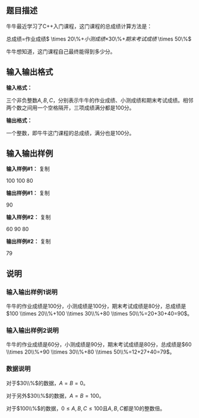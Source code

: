 题目描述
----

牛牛最近学习了C++入门课程，这门课程的总成绩计算方法是：

总成绩=作业成绩$ \\times 20\\%+$小测成绩$×30\\%+$期末考试成绩$ \\times 50\\%$

牛牛想知道，这门课程自己最终能得到多少分。

输入输出格式
------

**输入格式：**  

三个非负整数$A,B,C$，分别表示牛牛的作业成绩、小测成绩和期末考试成绩。相邻两个数之间用一个空格隔开，三项成绩满分都是$100$分。

**输出格式：**  

一个整数，即牛牛这门课程的总成绩，满分也是$100$分。

输入输出样例
------

**输入样例#1：** 复制

100 100 80 

**输出样例#1：** 复制

90

**输入样例#2：** 复制

60 90 80 

**输出样例#2：** 复制

79

说明
--

### 输入输出样例1说明

牛牛的作业成绩是$100$分，小测成绩是$100$分，期末考试成绩是$80$分，总成绩是$100 \\times 20\\%+100 \\times 30\\%+80 \\times 50\\%=20+30+40=90$。

### 输入输出样例2说明

牛牛的作业成绩是$60$分，小测成绩是$90$分，期末考试成绩是$80$分，总成绩是$60 \\times 20\\%+90 \\times 30\\%+80 \\times 50\\%=12+27+40=79$。

### 数据说明

对于$30\\%$的数据，$A=B=0$。

对于另外$30\\%$的数据，$A=B=100$。

对于$100\\%$的数据，$0≤A,B,C≤100$且$A,B,C$都是$10$的整数倍。
